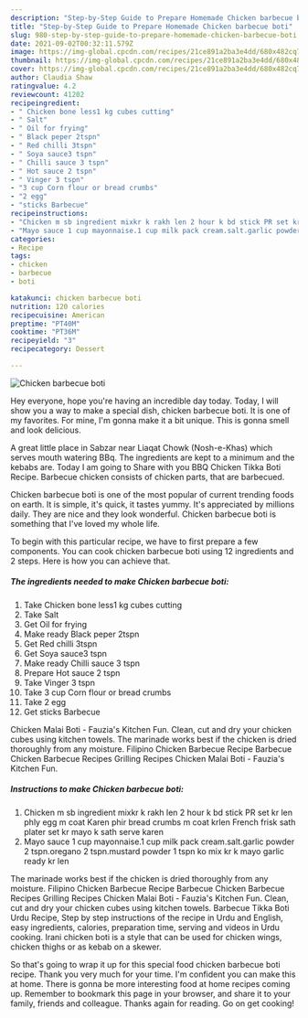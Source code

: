 ```yaml
---
description: "Step-by-Step Guide to Prepare Homemade Chicken barbecue boti"
title: "Step-by-Step Guide to Prepare Homemade Chicken barbecue boti"
slug: 980-step-by-step-guide-to-prepare-homemade-chicken-barbecue-boti
date: 2021-09-02T00:32:11.579Z
image: https://img-global.cpcdn.com/recipes/21ce891a2ba3e4dd/680x482cq70/chicken-barbecue-boti-recipe-main-photo.jpg
thumbnail: https://img-global.cpcdn.com/recipes/21ce891a2ba3e4dd/680x482cq70/chicken-barbecue-boti-recipe-main-photo.jpg
cover: https://img-global.cpcdn.com/recipes/21ce891a2ba3e4dd/680x482cq70/chicken-barbecue-boti-recipe-main-photo.jpg
author: Claudia Shaw
ratingvalue: 4.2
reviewcount: 41202
recipeingredient:
- " Chicken bone less1 kg cubes cutting"
- " Salt"
- " Oil for frying"
- " Black peper 2tspn"
- " Red chilli 3tspn"
- " Soya sauce3 tspn"
- " Chilli sauce 3 tspn"
- " Hot sauce 2 tspn"
- " Vinger 3 tspn"
- "3 cup Corn flour or bread crumbs"
- "2 egg"
- "sticks Barbecue"
recipeinstructions:
- "Chicken m sb ingredient mixkr k rakh len 2 hour k bd stick PR set kr len phly egg m coat Karen phir bread crumbs m coat krlen French frisk sath plater set kr mayo k sath serve karen"
- "Mayo sauce 1 cup mayonnaise.1 cup milk pack cream.salt.garlic powder 2 tspn.oregano 2 tspn.mustard powder 1 tspn ko mix kr k mayo garlic ready kr len"
categories:
- Recipe
tags:
- chicken
- barbecue
- boti

katakunci: chicken barbecue boti 
nutrition: 120 calories
recipecuisine: American
preptime: "PT40M"
cooktime: "PT36M"
recipeyield: "3"
recipecategory: Dessert

---
```



![Chicken barbecue boti](https://img-global.cpcdn.com/recipes/21ce891a2ba3e4dd/680x482cq70/chicken-barbecue-boti-recipe-main-photo.jpg)

Hey everyone, hope you're having an incredible day today. Today, I will show you a way to make a special dish, chicken barbecue boti. It is one of my favorites. For mine, I'm gonna make it a bit unique. This is gonna smell and look delicious.

A great little place in Sabzar near Liaqat Chowk (Nosh-e-Khas) which serves mouth watering BBq. The ingredients are kept to a minimum and the kebabs are. Today I am going to Share with you BBQ Chicken Tikka Boti Recipe. Barbecue chicken consists of chicken parts, that are barbecued.

Chicken barbecue boti is one of the most popular of current trending foods on earth. It is simple, it's quick, it tastes yummy. It's appreciated by millions daily. They are nice and they look wonderful. Chicken barbecue boti is something that I've loved my whole life.


To begin with this particular recipe, we have to first prepare a few components. You can cook chicken barbecue boti using 12 ingredients and 2 steps. Here is how you can achieve that.

<!--inarticleads1-->

##### The ingredients needed to make Chicken barbecue boti:

1. Take  Chicken bone less1 kg cubes cutting
1. Take  Salt
1. Get  Oil for frying
1. Make ready  Black peper 2tspn
1. Get  Red chilli 3tspn
1. Get  Soya sauce3 tspn
1. Make ready  Chilli sauce 3 tspn
1. Prepare  Hot sauce 2 tspn
1. Take  Vinger 3 tspn
1. Take 3 cup Corn flour or bread crumbs
1. Take 2 egg
1. Get sticks Barbecue


Chicken Malai Boti - Fauzia&#39;s Kitchen Fun. Clean, cut and dry your chicken cubes using kitchen towels. The marinade works best if the chicken is dried thoroughly from any moisture. Filipino Chicken Barbecue Recipe Barbecue Chicken Barbecue Recipes Grilling Recipes Chicken Malai Boti - Fauzia&#39;s Kitchen Fun. 

<!--inarticleads2-->

##### Instructions to make Chicken barbecue boti:

1. Chicken m sb ingredient mixkr k rakh len 2 hour k bd stick PR set kr len phly egg m coat Karen phir bread crumbs m coat krlen French frisk sath plater set kr mayo k sath serve karen
1. Mayo sauce 1 cup mayonnaise.1 cup milk pack cream.salt.garlic powder 2 tspn.oregano 2 tspn.mustard powder 1 tspn ko mix kr k mayo garlic ready kr len


The marinade works best if the chicken is dried thoroughly from any moisture. Filipino Chicken Barbecue Recipe Barbecue Chicken Barbecue Recipes Grilling Recipes Chicken Malai Boti - Fauzia&#39;s Kitchen Fun. Clean, cut and dry your chicken cubes using kitchen towels. Barbecue Tikka Boti Urdu Recipe, Step by step instructions of the recipe in Urdu and English, easy ingredients, calories, preparation time, serving and videos in Urdu cooking. Irani chicken boti is a style that can be used for chicken wings, chicken thighs or as kebab on a skewer. 

So that's going to wrap it up for this special food chicken barbecue boti recipe. Thank you very much for your time. I'm confident you can make this at home. There is gonna be more interesting food at home recipes coming up. Remember to bookmark this page in your browser, and share it to your family, friends and colleague. Thanks again for reading. Go on get cooking!
